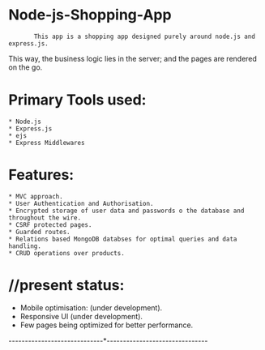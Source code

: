 # Node-js-Shopping-App


           This app is a shopping app designed purely around node.js and express.js.
This way, the business logic lies in the server; and the pages are rendered on the go.


Primary Tools used: 
====================

    * Node.js
    * Express.js
    * ejs
    * Express Middlewares

Features: 
=========

    * MVC approach.
    * User Authentication and Authorisation.
    * Encrypted storage of user data and passwords o the database and throughout the wire.
    * CSRF protected pages.
    * Guarded routes.
    * Relations based MongoDB databses for optimal queries and data handling.
    * CRUD operations over products.



//present status: 
=================
* Mobile optimisation: (under development).
* Responsive UI (under development).
* Few pages being optimized for better performance.

-----------------------------*-------------------------------
